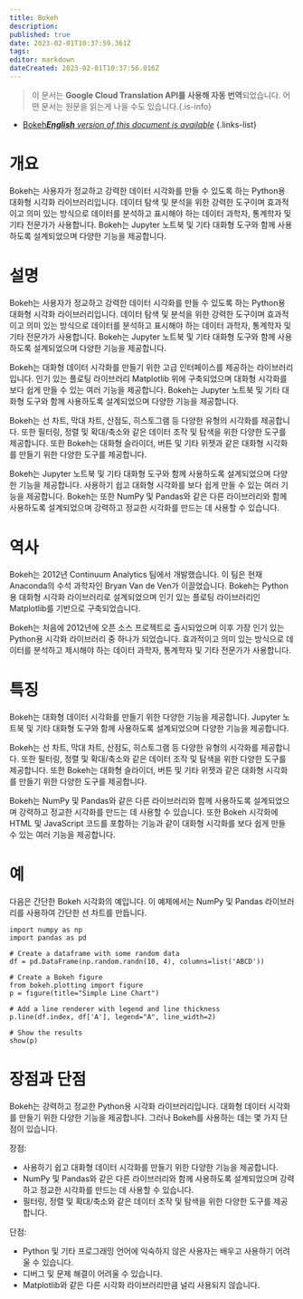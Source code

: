 ```yaml
---
title: Bokeh
description: 
published: true
date: 2023-02-01T10:37:59.361Z
tags: 
editor: markdown
dateCreated: 2023-02-01T10:37:56.016Z
---
```


> 이 문서는 **Google Cloud Translation API를 사용해 자동 번역**되었습니다.
어떤 문서는 원문을 읽는게 나을 수도 있습니다.{.is-info}

- [Bokeh***English** version of this document is available*](/en/Knowledge-base/Dictionary/bokeh)
{.links-list}

# 개요

Bokeh는 사용자가 정교하고 강력한 데이터 시각화를 만들 수 있도록 하는 Python용 대화형 시각화 라이브러리입니다. 데이터 탐색 및 분석을 위한 강력한 도구이며 효과적이고 의미 있는 방식으로 데이터를 분석하고 표시해야 하는 데이터 과학자, 통계학자 및 기타 전문가가 사용합니다. Bokeh는 Jupyter 노트북 및 기타 대화형 도구와 함께 사용하도록 설계되었으며 다양한 기능을 제공합니다.

# 설명

Bokeh는 사용자가 정교하고 강력한 데이터 시각화를 만들 수 있도록 하는 Python용 대화형 시각화 라이브러리입니다. 데이터 탐색 및 분석을 위한 강력한 도구이며 효과적이고 의미 있는 방식으로 데이터를 분석하고 표시해야 하는 데이터 과학자, 통계학자 및 기타 전문가가 사용합니다. Bokeh는 Jupyter 노트북 및 기타 대화형 도구와 함께 사용하도록 설계되었으며 다양한 기능을 제공합니다.

Bokeh는 대화형 데이터 시각화를 만들기 위한 고급 인터페이스를 제공하는 라이브러리입니다. 인기 있는 플로팅 라이브러리 Matplotlib 위에 구축되었으며 대화형 시각화를 보다 쉽게 만들 수 있는 여러 기능을 제공합니다. Bokeh는 Jupyter 노트북 및 기타 대화형 도구와 함께 사용하도록 설계되었으며 다양한 기능을 제공합니다.

Bokeh는 선 차트, 막대 차트, 산점도, 히스토그램 등 다양한 유형의 시각화를 제공합니다. 또한 필터링, 정렬 및 확대/축소와 같은 데이터 조작 및 탐색을 위한 다양한 도구를 제공합니다. 또한 Bokeh는 대화형 슬라이더, 버튼 및 기타 위젯과 같은 대화형 시각화를 만들기 위한 다양한 도구를 제공합니다.

Bokeh는 Jupyter 노트북 및 기타 대화형 도구와 함께 사용하도록 설계되었으며 다양한 기능을 제공합니다. 사용하기 쉽고 대화형 시각화를 보다 쉽게 만들 수 있는 여러 기능을 제공합니다. Bokeh는 또한 NumPy 및 Pandas와 같은 다른 라이브러리와 함께 사용하도록 설계되었으며 강력하고 정교한 시각화를 만드는 데 사용할 수 있습니다.

# 역사

Bokeh는 2012년 Continuum Analytics 팀에서 개발했습니다. 이 팀은 현재 Anaconda의 수석 과학자인 Bryan Van de Ven가 이끌었습니다. Bokeh는 Python용 대화형 시각화 라이브러리로 설계되었으며 인기 있는 플로팅 라이브러리인 Matplotlib를 기반으로 구축되었습니다.

Bokeh는 처음에 2012년에 오픈 소스 프로젝트로 출시되었으며 이후 가장 인기 있는 Python용 시각화 라이브러리 중 하나가 되었습니다. 효과적이고 의미 있는 방식으로 데이터를 분석하고 제시해야 하는 데이터 과학자, 통계학자 및 기타 전문가가 사용합니다.

# 특징

Bokeh는 대화형 데이터 시각화를 만들기 위한 다양한 기능을 제공합니다. Jupyter 노트북 및 기타 대화형 도구와 함께 사용하도록 설계되었으며 다양한 기능을 제공합니다.

Bokeh는 선 차트, 막대 차트, 산점도, 히스토그램 등 다양한 유형의 시각화를 제공합니다. 또한 필터링, 정렬 및 확대/축소와 같은 데이터 조작 및 탐색을 위한 다양한 도구를 제공합니다. 또한 Bokeh는 대화형 슬라이더, 버튼 및 기타 위젯과 같은 대화형 시각화를 만들기 위한 다양한 도구를 제공합니다.

Bokeh는 NumPy 및 Pandas와 같은 다른 라이브러리와 함께 사용하도록 설계되었으며 강력하고 정교한 시각화를 만드는 데 사용할 수 있습니다. 또한 Bokeh 시각화에 HTML 및 JavaScript 코드를 포함하는 기능과 같이 대화형 시각화를 보다 쉽게 만들 수 있는 여러 기능을 제공합니다.

# 예

다음은 간단한 Bokeh 시각화의 예입니다. 이 예제에서는 NumPy 및 Pandas 라이브러리를 사용하여 간단한 선 차트를 만듭니다.

```
import numpy as np
import pandas as pd

# Create a dataframe with some random data
df = pd.DataFrame(np.random.randn(10, 4), columns=list('ABCD'))

# Create a Bokeh figure
from bokeh.plotting import figure
p = figure(title="Simple Line Chart")

# Add a line renderer with legend and line thickness
p.line(df.index, df['A'], legend="A", line_width=2)

# Show the results
show(p)
```

# 장점과 단점

Bokeh는 강력하고 정교한 Python용 시각화 라이브러리입니다. 대화형 데이터 시각화를 만들기 위한 다양한 기능을 제공합니다. 그러나 Bokeh를 사용하는 데는 몇 가지 단점이 있습니다.

장점:

- 사용하기 쉽고 대화형 데이터 시각화를 만들기 위한 다양한 기능을 제공합니다.
- NumPy 및 Pandas와 같은 다른 라이브러리와 함께 사용하도록 설계되었으며 강력하고 정교한 시각화를 만드는 데 사용할 수 있습니다.
- 필터링, 정렬 및 확대/축소와 같은 데이터 조작 및 탐색을 위한 다양한 도구를 제공합니다.

단점:

- Python 및 기타 프로그래밍 언어에 익숙하지 않은 사용자는 배우고 사용하기 어려울 수 있습니다.
- 디버그 및 문제 해결이 어려울 수 있습니다.
- Matplotlib와 같은 다른 시각화 라이브러리만큼 널리 사용되지 않습니다.
